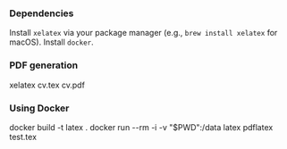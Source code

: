 ### Dependencies
Install `xelatex` via your package manager (e.g., `brew install xelatex` for macOS).
Install `docker`.

### PDF generation
xelatex cv.tex cv.pdf

### Using Docker
docker build -t latex .
docker run --rm -i -v "$PWD":/data latex pdflatex test.tex
